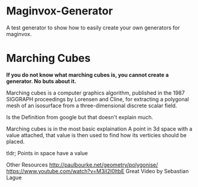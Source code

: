# Maginvox-Generator
A test generator to show how to easily create your own generators for maginvox.

# Marching Cubes
**If you do not know what marching cubes is, you cannot create a generator. No buts about it.**

Marching cubes is a computer graphics algorithm, published in the 1987 SIGGRAPH proceedings by Lorensen and Cline, for extracting a polygonal mesh of an isosurface from a three-dimensional discrete scalar field.

Is the Definition from google but that doesn't explain much.

Marching cubes is in the most basic explaination
A point in 3d space with a value attached, that value is then used to find how its verticies should be placed.

tldr; Points in space have a value

Other Resources
http://paulbourke.net/geometry/polygonise/
https://www.youtube.com/watch?v=M3iI2l0ltbE Great Video by Sebastian Lague

